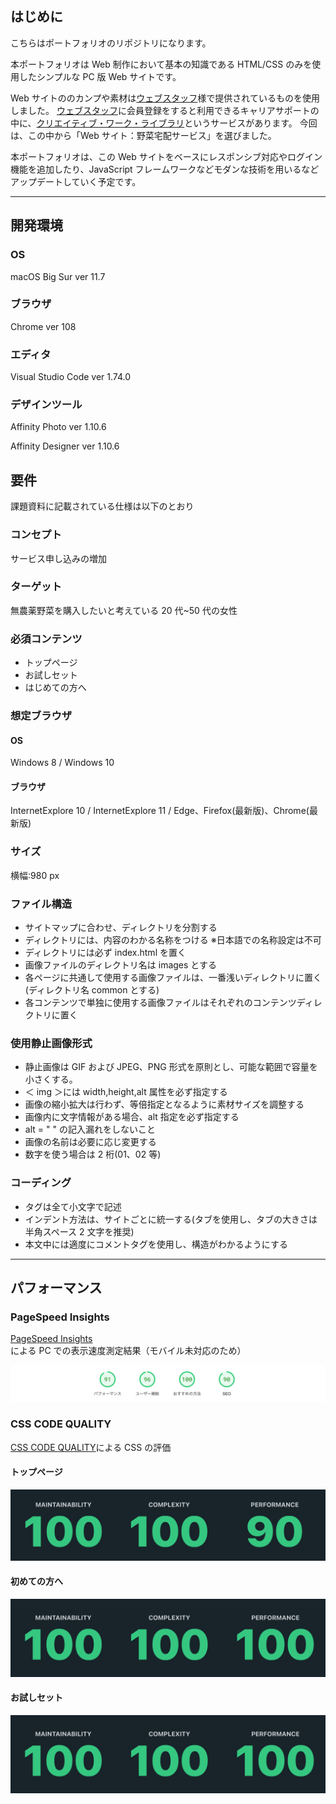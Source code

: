 ## はじめに

こちらはポートフォリオのリポジトリになります。

本ポートフォリオは Web 制作において基本の知識である HTML/CSS のみを使用したシンプルな PC 版 Web サイトです。

Web サイトののカンプや素材は[ウェブスタッフ](https://www.webstaff.jp/)様で提供されているものを使用しました。
[ウェブスタッフ](https://www.webstaff.jp/)に会員登録をすると利用できるキャリアサポートの中に、[クリエイティブ・ワーク・ライブラリ](https://www.webstaff.jp/haken/support/library.shtml)というサービスがあります。
今回は、この中から「Web サイト：野菜宅配サービス」を選びました。

本ポートフォリオは、この Web サイトをベースにレスポンシブ対応やログイン機能を追加したり、JavaScript フレームワークなどモダンな技術を用いるなどアップデートしていく予定です。

---

## 開発環境

### OS

macOS Big Sur ver 11.7

### ブラウザ

Chrome ver 108

### エディタ

Visual Studio Code ver 1.74.0

### デザインツール

Affinity Photo ver 1.10.6

Affinity Designer ver 1.10.6

## 要件

課題資料に記載されている仕様は以下のとおり

### コンセプト

サービス申し込みの増加

### ターゲット

無農薬野菜を購入したいと考えている 20 代~50 代の女性

### 必須コンテンツ

- トップページ
- お試しセット
- はじめての方へ

### 想定ブラウザ

#### OS

Windows 8 / Windows 10

#### ブラウザ

InternetExplore 10 / InternetExplore 11 / Edge、Firefox(最新版)、Chrome(最新版)

### サイズ

横幅:980 px

### ファイル構造

- サイトマップに合わせ、ディレクトリを分割する
- ディレクトリには、内容のわかる名称をつける ※日本語での名称設定は不可
- ディレクトリには必ず index.html を置く
- 画像ファイルのディレクトリ名は images とする
- 各ページに共通して使用する画像ファイルは、一番浅いディレクトリに置く(ディレクトリ名 common とする)
- 各コンテンツで単独に使用する画像ファイルはそれぞれのコンテンツディレクトリに置く

### 使用静止画像形式

- 静止画像は GIF および JPEG、PNG 形式を原則とし、可能な範囲で容量を小さくする。
- ＜ img ＞には width,height,alt 属性を必ず指定する
- 画像の縮小拡大は行わず、等倍指定となるように素材サイズを調整する
- 画像内に文字情報がある場合、alt 指定を必ず指定する
- alt = " " の記入漏れをしないこと
- 画像の名前は必要に応じ変更する
- 数字を使う場合は 2 桁(01、02 等)

### コーディング

- タグは全て小文字で記述
- インデント方法は、サイトごとに統一する(タブを使用し、タブの大きさは半角スペース 2 文字を推奨)
- 本文中には適度にコメントタグを使用し、構造がわかるようにする

---

## パフォーマンス

### PageSpeed Insights

[PageSpeed Insights](https://pagespeed.web.dev/)による PC での表示速度測定結果（モバイル未対応のため）

![PageSpeed Insights](images/pagespeed.png)

### CSS CODE QUALITY

[CSS CODE QUALITY](https://www.projectwallace.com/css-code-quality)による CSS の評価

#### トップページ

![CSS CODE QUALITY / TOP](images/css_code_quality_top.png)

#### 初めての方へ

![CSS CODE QUALITY / OTHER](images/css_code_quality_other.png)

#### お試しセット

![CSS CODE QUALITY / OTHER](images/css_code_quality_other.png)

